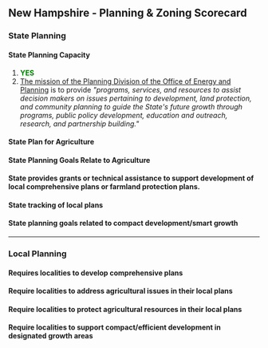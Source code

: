 ## New Hampshire - Planning & Zoning Scorecard

### State Planning

#### State Planning Capacity

1.  <span style="color:green">**YES**</span>
2. [The mission of the Planning Division of the Office of Energy and Planning](https://www.nh.gov/oep/planning/index.htm) is to provide *"programs, services, and resources to assist decision makers on issues pertaining to development, land protection, and community planning to guide the State's future growth through programs, public policy development, education and outreach, research, and partnership building."*


####  State Plan for Agriculture

#### State Planning Goals Relate to Agriculture

#### State provides grants or technical assistance to support development of local comprehensive plans or farmland protection plans.


#### State tracking of local plans

#### State planning goals related to compact development/smart growth

---

### Local Planning

#### Requires localities to develop comprehensive plans



#### Require localities to address agricultural issues in their local plans


#### Require localities to protect agricultural resources in their local plans


#### Require localities to support compact/efficient development in designated growth areas
